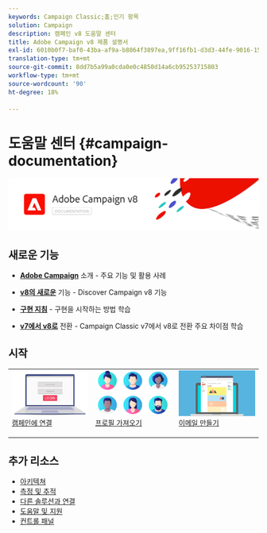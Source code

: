 ```yaml
---
keywords: Campaign Classic;홈;인기 항목
solution: Campaign
description: 캠페인 v8 도움말 센터
title: Adobe Campaign v8 제품 설명서
exl-id: 6010b0f7-baf0-43ba-af9a-b8864f3897ea,9ff16fb1-d3d3-44fe-9016-15abffdbc74e
translation-type: tm+mt
source-git-commit: 8dd7b5a99a0cda0e0c4850d14a6cb95253715803
workflow-type: tm+mt
source-wordcount: '90'
ht-degree: 18%

---
```


# 도움말 센터 {#campaign-documentation}

![](assets/banner-documentationv8.png)

## 새로운 기능

* **[Adobe Campaign](start/get-started.md)**  소개 - 주요 기능 및 활용 사례

* **[v8의 새로운](start/whats-new.md)**  기능 - Discover Campaign v8 기능

* **[구현 지침](start/implement.md)**  - 구현을 시작하는 방법 학습

* **[v7에서 v8로](start/capability-matrix.md)**  전환 - Campaign Classic v7에서 v8로 전환 주요 차이점 학습

## 시작

<table>
<tr>
  <td valign="bottom">
    <a href="start/connect.md">
      <img alt="Connect" src="start/assets/do-not-localize/login.jpeg"/>
    </a>
    <div>
    <a href="start/connect.md">캠페인에 연결</a>
    </div>
    <br>
  </td>

<td valign="bottom">
      <a href="start/import.md">
       <img alt="가져오기" src="start/assets/do-not-localize/profiles.jpeg" />
       </a>
    <div><a href="start/import.md">프로필 가져오기</a>
    </div>
    <br>
  </td>
  <td valign="bottom">
    <a href="start/create-message.md">
      <img alt="이메일" src="start/assets/do-not-localize/email-design.jpeg" />
    </a>
    <div>
    <a href="start/create-message.md">이메일 만들기</a>
    </div>
    <br>
  </td>
</tr>
</table>

## 추가 리소스

* [아키텍쳐](dev/architecture.md)
* [측정 및 추적](start/reporting.md)
* [다른 솔루션과 연결](connect/integration.md)
* [도움말 및 지원](start/support.md)
* [컨트롤 패널](https://experienceleague.adobe.com/docs/control-panel/using/control-panel-home.html)
